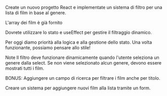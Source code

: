 Create un nuovo progetto React e implementate un sistema di filtro per una lista di film in base al genere.

L'array dei film è già fornito

Dovrete utilizzare lo stato e useEffect per gestire il filtraggio dinamico.

Per oggi diamo priorità alla logica e alla gestione dello stato. Una volta funzionante, possiamo pensare allo stile!

Note
Il filtro deve funzionare dinamicamente quando l'utente seleziona un genere dalla select.
Se non viene selezionato alcun genere, devono essere mostrati tutti i film.

BONUS:
Aggiungere un campo di ricerca per filtrare i film anche per titolo.

Creare un sistema per aggiungere nuovi film alla lista tramite un form.